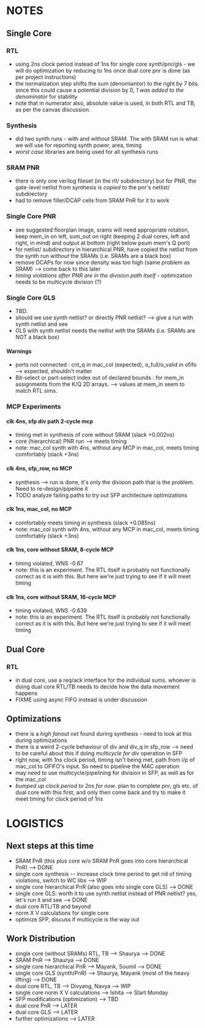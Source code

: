 # NOTES
## Single Core
### RTL
- using 2ns clock period instead of 1ns for single core synth/pnr/gls - we will do optimization by reducing to 1ns once dual core pnr is done (as per project instructions) 
- the normalization step shifts the sum (denomiantor) to the right by 7 bits. since this could cause a potential division by 0, *1 was added to the denominator* for stability 
- note that in numerator also, absolute value is used, in both RTL and TB, as per the canvas discussion. 
### Synthesis
- did two synth runs - with and without SRAM. The with SRAM run is what we will use for reporting synth power, area, timing
- *worst case* libraries are being used for all synthesis runs
### SRAM PNR
- there is only one verilog fileset (in the rtl/ subdirectory) but for PNR, the gate-level netlist from synthesis is *copied* to the pnr's netlist/ subdirectory
- had to remove filler/DCAP cells from SRAM PnR for it to work
### Single Core PNR
- see suggested floorplan image, srams will need appropriate rotation, keep mem\_in on left, sum\_out on right (keeping 2 dual cores, left and right, in mind) and output at bottom (right below psum mem's Q port) 
- for netlist/ subdirectory in hierarchical PNR, have copied the netlist from the synth run *without* the SRAMs (i.e. SRAMs are a black box) 
- remove DCAPs for now since density was too high (same problem as SRAM) --> come back to this later
- *timing violations after PNR are in the division path itself* - optimization needs to be multicycle division (?)
### Single Core GLS
- TBD. 
- should we use synth netlist? or directly PNR netlist? --> give a run with synth netlist and see
- GLS with synth netlist needs the netlist *with* the SRAMs (i.e. SRAMs are NOT a black box) 
#### Warnings
- ports not connected : cnt\_q in mac\_col (expected), o\_full/o\_valid in ofifo --> expected, shouldn't matter
- Bit-select or part-select index out of declared bounds : for mem\_in assignments from the K/Q 2D arrays. --> values at mem\_in seem to match RTL sims. 
### MCP Experiments
#### clk 4ns, sfp div path 2-cycle mcp
- timing met in synthesis of core without SRAM (slack +0.002ns)
- core (hierarchical) PNR run --> meets timing
- note: mac\_col synth with 4ns, without any MCP in mac\_col, meets timing comfortably (slack +3ns)
#### clk 4ns, sfp\_row, no MCP
- synthesis --> run is done, it's only the division path that is the problem. Need to re-design/pipeline it
- TODO analyze failing paths to try out SFP architecture optimizations
#### clk 1ns, mac\_col, no MCP
- comfortably meets timing in synthesis (slack +0.085ns)   
- note: mac\_col synth with 4ns, without any MCP in mac\_col, meets timing comfortably (slack +3ns)
#### clk 1ns, core without SRAM, 8-cycle MCP
- timing violated, WNS -0.67
- note: this is an experiment. The RTL itself is probably not functionally correct as it is with this. But here we're just trying to see if it will meet timing
#### clk 1ns, core without SRAM, 16-cycle MCP
- timing violated, WNS -0.639
- note: this is an experiment. The RTL itself is probably not functionally correct as it is with this. But here we're just trying to see if it will meet timing

## Dual Core
### RTL
- in dual core, use a req/ack interface for the individual sums. whoever is doing dual core RTL/TB needs to decide how the data movement happens
- FIXME using async FIFO instead is under discussion

## Optimizations
- there is a *high fanout net* found during synthesis - need to look at this during optimizations
- there is a weird 2-cycle behaviour of div and div\_q in sfp\_row --> need to be careful about this if doing *multicycle for div* operation in SFP
- right now, with 1ns clock period, timing isn't being met, path from i/p of mac\_col to OFIFO's input. So need to pipeline the MAC operation
- may need to use multicycle/pipelining for division in SFP, as well as for the mac\_col
- *bumped up clock period to 2ns for now*. plan to complete pnr, gls etc. of dual core with this first, and only then come back and try to make it meet timing for clock period of 1ns

# LOGISTICS
## Next steps at this time
- SRAM PnR (this plus core w/o SRAM PnR goes into core hierarchical PnR) --> DONE 
- single core synthesis -- increase clock time period to get rid of timing violations, switch to WC libs --> WIP
- single core hierarchical PnR (also goes into single core GLS) --> DONE 
- single core GLS: worth it to use synth netlist instead of PNR netlist? yes, let's run it and see --> DONE
- dual core RTL/TB and beyond
- norm X V calculations for single core
- optimize SFP, discuss if multicycle is the way out
 
## Work Distribution
- single core (without SRAMs) RTL, TB --> Shaurya --> DONE
- SRAM PnR --> Shaurya --> DONE
- single core hierarchical PnR --> Mayank, Soumil --> DONE
- single core GLS (synth/PnR) --> Shaurya, Mayank (most of the heavy lifting) --> DONE
- dual core RTL, TB --> Divyang, Navya --> WIP
- single core norm X V calculations --> Ishita --> Start Monday
- SFP modifications (optimization) --> TBD
- dual core PnR --> LATER 
- dual core GLS --> LATER 
- further optimizations --> LATER
